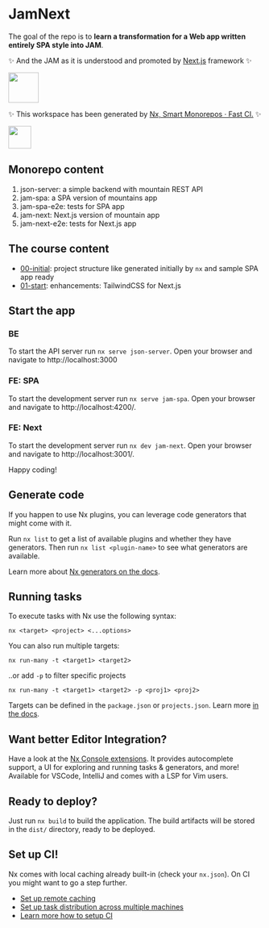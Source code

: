 # JamNext

The goal of the repo is to **learn a transformation for a Web app written entirely SPA style into JAM**.

✨ And the JAM as it is understood and promoted by [Next.js](https://nextjs.org/) framework ✨   

<a alt="Next.js logo" href="https://nextjs.org" target="_blank" rel="noreferrer"><img src="https://upload.wikimedia.org/wikipedia/commons/archive/8/8e/20230404233502%21Nextjs-logo.svg" width="60"></a>

✨ This workspace has been generated by [Nx, Smart Monorepos · Fast CI.](https://nx.dev) ✨

<a alt="Nx logo" href="https://nx.dev" target="_blank" rel="noreferrer"><img src="https://raw.githubusercontent.com/nrwl/nx/master/images/nx-logo.png" width="45"></a>


## Monorepo content

1. json-server: a simple backend with mountain REST API
2. jam-spa: a SPA version of mountains app
3. jam-spa-e2e: tests for SPA app
4. jam-next: Next.js version of mountain app
5. jam-next-e2e: tests for Next.js app

## The course content 

- [00-initial](https://github.com/llaszkie/jam-next/tree/00-initial): project structure like generated initially by `nx` and sample SPA app ready
- [01-start](https://github.com/llaszkie/jam-next/tree/01-start): enhancements: TailwindCSS for Next.js

## Start the app 

### BE
To start the API server run `nx serve json-server`. Open your browser and navigate to http://localhost:3000

### FE: SPA
To start the development server run `nx serve jam-spa`. Open your browser and navigate to http://localhost:4200/. 

### FE: Next
To start the development server run `nx dev jam-next`. Open your browser and navigate to http://localhost:3001/.

Happy coding!

## Generate code

If you happen to use Nx plugins, you can leverage code generators that might come with it.

Run `nx list` to get a list of available plugins and whether they have generators. Then run `nx list <plugin-name>` to see what generators are available.

Learn more about [Nx generators on the docs](https://nx.dev/plugin-features/use-code-generators).

## Running tasks

To execute tasks with Nx use the following syntax:

```
nx <target> <project> <...options>
```

You can also run multiple targets:

```
nx run-many -t <target1> <target2>
```

..or add `-p` to filter specific projects

```
nx run-many -t <target1> <target2> -p <proj1> <proj2>
```

Targets can be defined in the `package.json` or `projects.json`. Learn more [in the docs](https://nx.dev/core-features/run-tasks).

## Want better Editor Integration?

Have a look at the [Nx Console extensions](https://nx.dev/nx-console). It provides autocomplete support, a UI for exploring and running tasks & generators, and more! Available for VSCode, IntelliJ and comes with a LSP for Vim users.

## Ready to deploy?

Just run `nx build` to build the application. The build artifacts will be stored in the `dist/` directory, ready to be deployed.

## Set up CI!

Nx comes with local caching already built-in (check your `nx.json`). On CI you might want to go a step further.

- [Set up remote caching](https://nx.dev/core-features/share-your-cache)
- [Set up task distribution across multiple machines](https://nx.dev/core-features/distribute-task-execution)
- [Learn more how to setup CI](https://nx.dev/recipes/ci)
